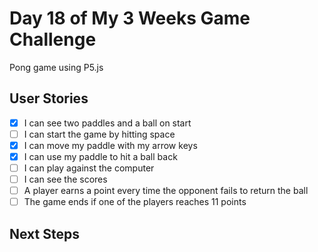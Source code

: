 # Day 18 of My 3 Weeks Game Challenge

Pong game using P5.js

## User Stories

- [x] I can see two paddles and a ball on start
- [ ] I can start the game by hitting space
- [x] I can move my paddle with my arrow keys
- [x] I can use my paddle to hit a ball back
- [ ] I can play against the computer
- [ ] I can see the scores
- [ ] A player earns a point every time the opponent fails to return the ball
- [ ] The game ends if one of the players reaches 11 points

## Next Steps
